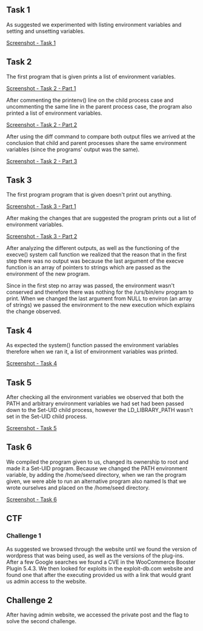 ## Task 1

As suggested we experimented with listing environment variables and setting and unsetting variables.

[Screenshot - Task 1](/screenshots/logbook4-task1.png)

## Task 2

The first program that is given prints a list of environment variables.

[Screenshot - Task 2 - Part 1](/screenshots/logbook4-task2-1.png)

After commenting the printenv() line on the child process case and uncommenting the same line in the parent process case, the program also printed a list of environment variables.

[Screenshot - Task 2 - Part 2](/screenshots/logbook4-task2-2.png)

After using the diff command to compare both output files we arrived at the conclusion that child and parent processes share the same environment variables (since the programs' output was the same).

[Screenshot - Task 2 - Part 3](/screenshots/logbook4-task2-3.png)

## Task 3

The first program program that is given doesn't print out anything.

[Screenshot - Task 3 - Part 1](/screenshots/logbook4-task3-1.png)

After making the changes that are suggested the program prints out a list of environment variables.

[Screenshot - Task 3 - Part 2](/screenshots/logbook4-task3-2.png)

After analyzing the different outputs, as well as the functioning of the execve() system call function we realized that the reason that in the first step there was no output was because the last argument of the execve function is an array of pointers to strings which are passed as the environment of the new program.

Since in the first step no array was passed, the environment wasn't conserved and therefore there was nothing for the /urs/bin/env program to print. When we changed the last argument from NULL to environ (an array of strings) we passed the environment to the new execution which explains the change observed.

## Task 4

As expected the system() function passed the environment variables therefore when we ran it, a list of environment variables was printed.

[Screenshot - Task 4](/screenshots/logbook4-task4.png)

## Task 5

After checking all the environment variables we observed that both the PATH and arbitrary environment variables we had set had been passed down to the Set-UID child process, however the LD_LIBRARY_PATH wasn't set in the Set-UID child process.

[Screenshot - Task 5](/screenshots/logbook4-task5.png)

## Task 6

We compiled the program given to us, changed its ownership to root and made it a Set-UID program. Because we changed the PATH environment variable, by adding the /home/seed directory, when we ran the program given, we were able to run an alternative program also named ls that we wrote ourselves and placed on the /home/seed directory.

[Screenshot - Task 6](/screenshots/logbook4-task6.png)


## CTF

### Challenge 1

As suggested we browsed through the website until we found the version of wordpress that was being used, as well as the versions of the plug-ins. After a few Google searches we found a CVE in the WooCommerce Booster Plugin 5.4.3. We then looked for exploits in the exploit-db.com website and found one that after the executing provided us with a link that would grant us admin access to the website.

## Challenge 2

After having admin website, we accessed the private post and the flag to solve the second challenge.